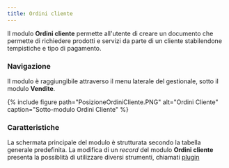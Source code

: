 ```yaml
---
title: Ordini cliente
---
```


Il modulo **Ordini cliente** permette all'utente di creare un documento che permette di richiedere prodotti e servizi da parte di un cliente stabilendone tempistiche e tipo di pagamento.

### Navigazione

Il modulo è raggiungibile attraverso il menu laterale del gestionale, sotto il modulo **Vendite**. 

{% include figure path="PosizioneOrdiniCliente.PNG" alt="Ordini Cliente" caption="Sotto-modulo Ordini Cliente" %}

### Caratteristiche

La schermata principale del modulo è strutturata secondo la tabella generale predefinita. La modifica di un *record* del modulo **Ordini cliente** presenta la possiblità di utilizzare diversi strumenti, chiamati [plugin](plugin.md)


